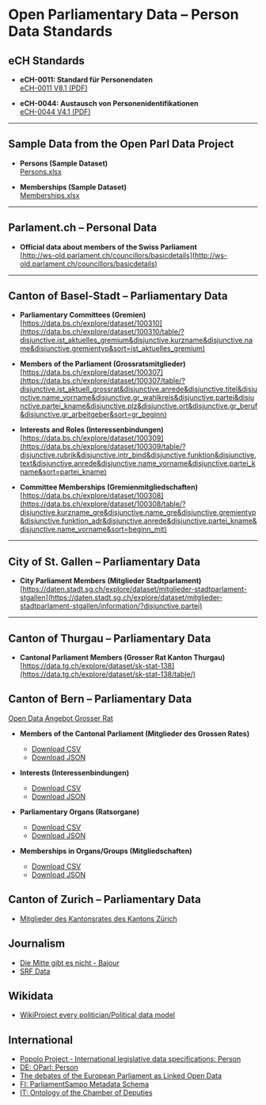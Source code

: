 # Open Parliamentary Data – Person Data Standards

## eCH Standards

- **eCH-0011: Standard für Personendaten**  
  [eCH-0011 V8.1 (PDF)](https://www.ech.ch/sites/default/files/dosvers/hauptdokument/STAN_d_REP_2014-06-06_eCH-0011_V8.1_Datenstandard%20Personendaten.pdf)

- **eCH-0044: Austausch von Personenidentifikationen**  
  [eCH-0044 V4.1 (PDF)](https://www.ech.ch/sites/default/files/dosvers/hauptdokument/STAN_d_DEF_2014-04-02_eCH-0044_V4.1_Datenstandard%20Austausch%20von%20Personenidentifikationen.pdf)

---

## Sample Data from the Open Parl Data Project

- **Persons (Sample Dataset)**  
  [Persons.xlsx](https://gitlab.com/opendata.ch/openparldatach/standard/spec/-/blob/main/ech/Samples/Persons.xlsx?ref_type=heads)

- **Memberships (Sample Dataset)**  
  [Memberships.xlsx](https://gitlab.com/opendata.ch/openparldatach/standard/spec/-/blob/main/ech/Samples/Memberships.xlsx?ref_type=heads)

---

## Parlament.ch – Personal Data

- **Official data about members of the Swiss Parliament**  
  [http://ws-old.parlament.ch/councillors/basicdetails](http://ws-old.parlament.ch/councillors/basicdetails)

---

## Canton of Basel-Stadt – Parliamentary Data

- **Parliamentary Committees (Gremien)**  
  [https://data.bs.ch/explore/dataset/100310](https://data.bs.ch/explore/dataset/100310/table/?disjunctive.ist_aktuelles_gremium&disjunctive.kurzname&disjunctive.name&disjunctive.gremientyp&sort=ist_aktuelles_gremium)

- **Members of the Parliament (Grossratsmitglieder)**  
  [https://data.bs.ch/explore/dataset/100307](https://data.bs.ch/explore/dataset/100307/table/?disjunctive.ist_aktuell_grossrat&disjunctive.anrede&disjunctive.titel&disjunctive.name_vorname&disjunctive.gr_wahlkreis&disjunctive.partei&disjunctive.partei_kname&disjunctive.plz&disjunctive.ort&disjunctive.gr_beruf&disjunctive.gr_arbeitgeber&sort=gr_beginn)

- **Interests and Roles (Interessenbindungen)**  
  [https://data.bs.ch/explore/dataset/100309](https://data.bs.ch/explore/dataset/100309/table/?disjunctive.rubrik&disjunctive.intr_bind&disjunctive.funktion&disjunctive.text&disjunctive.anrede&disjunctive.name_vorname&disjunctive.partei_kname&sort=partei_kname)

- **Committee Memberships (Gremienmitgliedschaften)**  
  [https://data.bs.ch/explore/dataset/100308](https://data.bs.ch/explore/dataset/100308/table/?disjunctive.kurzname_gre&disjunctive.name_gre&disjunctive.gremientyp&disjunctive.funktion_adr&disjunctive.anrede&disjunctive.partei_kname&disjunctive.name_vorname&sort=beginn_mit)

---

## City of St. Gallen – Parliamentary Data

- **City Parliament Members (Mitglieder Stadtparlament)**  
  [https://daten.stadt.sg.ch/explore/dataset/mitglieder-stadtparlament-stgallen](https://daten.stadt.sg.ch/explore/dataset/mitglieder-stadtparlament-stgallen/information/?disjunctive.partei)

---

## Canton of Thurgau – Parliamentary Data

- **Cantonal Parliament Members (Grosser Rat Kanton Thurgau)**  
  [https://data.tg.ch/explore/dataset/sk-stat-138](https://data.tg.ch/explore/dataset/sk-stat-138/table/)

## Canton of Bern – Parliamentary Data

 [Open Data Angebot Grosser Rat](https://www.gr.be.ch/de/start/grosser-rat/open-data-angebot-gr/datensaetze-und-dokumentation.html)

- **Members of the Cantonal Parliament (Mitglieder des Grossen Rates)**  
  - [Download CSV](https://www.gr.be.ch/etc/designs/grportal/datensaetze/Mitglieder-des-Grossen-Rates.csv)  
  - [Download JSON](https://www.gr.be.ch/etc/designs/grportal/datensaetze/Mitglieder-des-Grossen-Rates.json)  

- **Interests (Interessenbindungen)**  
  - [Download CSV](https://www.gr.be.ch/etc/designs/grportal/datensaetze/Interessenbindungen.csv)  
  - [Download JSON](https://www.gr.be.ch/etc/designs/grportal/datensaetze/Interessenbindungen.json)  

- **Parliamentary Organs (Ratsorgane)**  
  - [Download CSV](https://www.gr.be.ch/etc/designs/grportal/datensaetze/Ratsorgane.csv)  
  - [Download JSON](https://www.gr.be.ch/etc/designs/grportal/datensaetze/Ratsorgane.json)  

- **Memberships in Organs/Groups (Mitgliedschaften)**  
  - [Download CSV](https://www.gr.be.ch/etc/designs/grportal/datensaetze/Mitgliedschaften.csv)  
  - [Download JSON](https://www.gr.be.ch/etc/designs/grportal/datensaetze/Mitgliedschaften.json)
 
## Canton of Zurich – Parliamentary Data
  - [Mitglieder des Kantonsrates des Kantons Zürich](https://opendata.swiss/de/dataset/web-service-des-geschaftsverwaltungssystems-des-kantonsrates-des-kantons-zurich/resource/9ddb2f1c-18a4-4359-8323-9bbb20200db8)

## Journalism
  - [Die Mitte gibt es nicht - Bajour](https://bajour.ch/a/grossrats-rating-2022)
  - [SRF Data](https://srfdata.github.io)

## Wikidata

- [WikiProject every politician/Political data model](https://www.wikidata.org/wiki/Wikidata:WikiProject_every_politician/Political_data_model)

## International
- [Popolo Project -  International legislative data specifications: Person](https://www.popoloproject.com/specs/person.html)
- [DE: OParl: Person](https://oparl.org/spezifikation/online-ansicht/#entity-person)
- [The debates of the European Parliament as Linked Open Data](https://journals.sagepub.com/doi/full/10.3233/SW-160227)
- [FI: ParliamentSampo Metadata Schema](https://www.ldf.fi/service/pylode?url=http://ldf.fi/schema/semparl/#)
- [IT: Ontology of the Chamber of Deputies](https://dati.camera.it/en/ontology-chamber-deputies)
